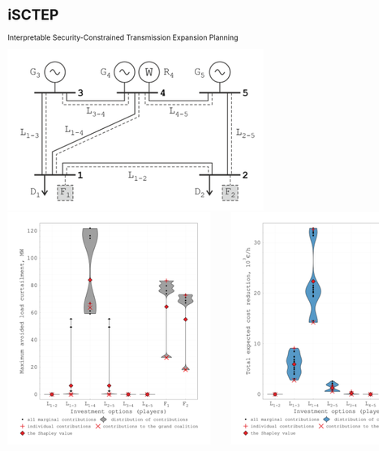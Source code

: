 # iSCTEP
Interpretable Security-Constrained Transmission Expansion Planning


<img src="C5_scheme.png" alt="C5 scheme">

<div style="display: flex; gap: 40px;">
    <img src="C5_violin_plots.png" alt="Image 1" width="400">
    <img src="C5_violin_plots_cost.png" alt="Image 2" width="400">
</div>
